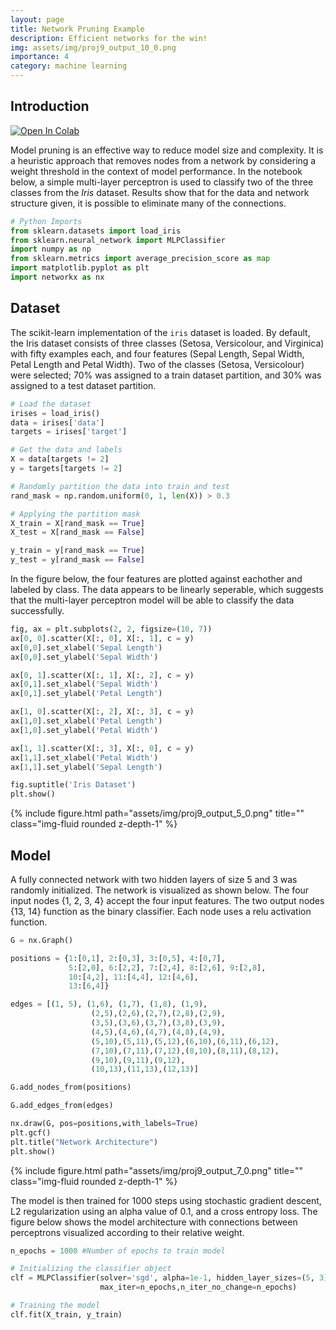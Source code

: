 ```yaml
---
layout: page
title: Network Pruning Example
description: Efficient networks for the win!
img: assets/img/proj9_output_10_0.png
importance: 4
category: machine learning
---
```


## Introduction

<a href="https://colab.research.google.com/github/daleas0120/Example_notebooks/blob/main/Network_Pruning_Example.ipynb" target="_parent"><img src="https://colab.research.google.com/assets/colab-badge.svg" alt="Open In Colab"/></a>

Model pruning is an effective way to reduce model size and complexity.  It is a heuristic approach that removes nodes from a network by considering a weight threshold in the context of model performance.  In the notebook below, a simple multi-layer perceptron is used to classify two of the three classes from the *Iris* dataset.  Results show that for the data and network structure given, it is possible to eliminate many of the connections.


```python
# Python Imports
from sklearn.datasets import load_iris
from sklearn.neural_network import MLPClassifier
import numpy as np
from sklearn.metrics import average_precision_score as map
import matplotlib.pyplot as plt
import networkx as nx
```

## Dataset
The scikit-learn implementation of the ```iris``` dataset is loaded.  By default, the Iris dataset consists of three classes (Setosa, Versicolour, and Virginica) with fifty examples each, and four features (Sepal Length, Sepal Width, Petal Length and Petal Width).  Two of the classes (Setosa, Versicolour) were selected; 70% was assigned to a train dataset partition, and 30% was assigned to a test dataset partition.


```python
# Load the dataset
irises = load_iris()
data = irises['data']
targets = irises['target']

# Get the data and labels
X = data[targets != 2]
y = targets[targets != 2]

# Randomly partition the data into train and test
rand_mask = np.random.uniform(0, 1, len(X)) > 0.3

# Applying the partition mask
X_train = X[rand_mask == True]
X_test = X[rand_mask == False]

y_train = y[rand_mask == True]
y_test = y[rand_mask == False]
```

In the figure below, the four features are plotted against eachother and labeled by class.  The data appears to be linearly seperable, which suggests that the multi-layer perceptron model will be able to classify the data successfully.


```python
fig, ax = plt.subplots(2, 2, figsize=(10, 7))
ax[0, 0].scatter(X[:, 0], X[:, 1], c = y)
ax[0,0].set_xlabel('Sepal Length')
ax[0,0].set_ylabel('Sepal Width')

ax[0, 1].scatter(X[:, 1], X[:, 2], c = y)
ax[0,1].set_xlabel('Sepal Width')
ax[0,1].set_ylabel('Petal Length')

ax[1, 0].scatter(X[:, 2], X[:, 3], c = y)
ax[1,0].set_xlabel('Petal Length')
ax[1,0].set_ylabel('Petal Width')

ax[1, 1].scatter(X[:, 3], X[:, 0], c = y)
ax[1,1].set_xlabel('Petal Width')
ax[1,1].set_ylabel('Sepal Length')

fig.suptitle('Iris Dataset')
plt.show()
```

<div class="row">
    <div class="col-sm mt-3 mt-md-0">
        {% include figure.html path="assets/img/proj9_output_5_0.png" title="" class="img-fluid rounded z-depth-1" %}
    </div>
</div>
    

## Model

A fully connected network with two hidden layers of size 5 and 3 was randomly initialized.  The network is visualized as shown below.  The four input nodes {1, 2, 3, 4} accept the four input features.  The two output nodes {13, 14} function as the binary classifier.  Each node uses a relu activation function.


```python
G = nx.Graph()

positions = {1:[0,1], 2:[0,3], 3:[0,5], 4:[0,7],
             5:[2,0], 6:[2,2], 7:[2,4], 8:[2,6], 9:[2,8],
             10:[4,2], 11:[4,4], 12:[4,6],
             13:[6,4]}

edges = [(1, 5), (1,6), (1,7), (1,8), (1,9),
                  (2,5),(2,6),(2,7),(2,8),(2,9),
                  (3,5),(3,6),(3,7),(3,8),(3,9),
                  (4,5),(4,6),(4,7),(4,8),(4,9),
                  (5,10),(5,11),(5,12),(6,10),(6,11),(6,12),
                  (7,10),(7,11),(7,12),(8,10),(8,11),(8,12),
                  (9,10),(9,11),(9,12),
                  (10,13),(11,13),(12,13)]

G.add_nodes_from(positions)

G.add_edges_from(edges)

nx.draw(G, pos=positions,with_labels=True)
plt.gcf()
plt.title("Network Architecture")
plt.show()
```

<div class="row">
    <div class="col-sm mt-3 mt-md-0">
        {% include figure.html path="assets/img/proj9_output_7_0.png" title="" class="img-fluid rounded z-depth-1" %}
    </div>
</div>
    
    
The model is then trained for 1000 steps using stochastic gradient descent, L2 regularization using an alpha value of 0.1, and a cross entropy loss.  The figure below shows the model architecture with connections between perceptrons visualized according to their relative weight.


```python
n_epochs = 1000 #Number of epochs to train model

# Initializing the classifier object
clf = MLPClassifier(solver='sgd', alpha=1e-1, hidden_layer_sizes=(5, 3),
                    max_iter=n_epochs,n_iter_no_change=n_epochs)

# Training the model
clf.fit(X_train, y_train)
```


<style>#sk-container-id-3 {color: black;background-color: white;}#sk-container-id-3 pre{padding: 0;}#sk-container-id-3 div.sk-toggleable {background-color: white;}#sk-container-id-3 label.sk-toggleable__label {cursor: pointer;display: block;width: 100%;margin-bottom: 0;padding: 0.3em;box-sizing: border-box;text-align: center;}#sk-container-id-3 label.sk-toggleable__label-arrow:before {content: "▸";float: left;margin-right: 0.25em;color: #696969;}#sk-container-id-3 label.sk-toggleable__label-arrow:hover:before {color: black;}#sk-container-id-3 div.sk-estimator:hover label.sk-toggleable__label-arrow:before {color: black;}#sk-container-id-3 div.sk-toggleable__content {max-height: 0;max-width: 0;overflow: hidden;text-align: left;background-color: #f0f8ff;}#sk-container-id-3 div.sk-toggleable__content pre {margin: 0.2em;color: black;border-radius: 0.25em;background-color: #f0f8ff;}#sk-container-id-3 input.sk-toggleable__control:checked~div.sk-toggleable__content {max-height: 200px;max-width: 100%;overflow: auto;}#sk-container-id-3 input.sk-toggleable__control:checked~label.sk-toggleable__label-arrow:before {content: "▾";}#sk-container-id-3 div.sk-estimator input.sk-toggleable__control:checked~label.sk-toggleable__label {background-color: #d4ebff;}#sk-container-id-3 div.sk-label input.sk-toggleable__control:checked~label.sk-toggleable__label {background-color: #d4ebff;}#sk-container-id-3 input.sk-hidden--visually {border: 0;clip: rect(1px 1px 1px 1px);clip: rect(1px, 1px, 1px, 1px);height: 1px;margin: -1px;overflow: hidden;padding: 0;position: absolute;width: 1px;}#sk-container-id-3 div.sk-estimator {font-family: monospace;background-color: #f0f8ff;border: 1px dotted black;border-radius: 0.25em;box-sizing: border-box;margin-bottom: 0.5em;}#sk-container-id-3 div.sk-estimator:hover {background-color: #d4ebff;}#sk-container-id-3 div.sk-parallel-item::after {content: "";width: 100%;border-bottom: 1px solid gray;flex-grow: 1;}#sk-container-id-3 div.sk-label:hover label.sk-toggleable__label {background-color: #d4ebff;}#sk-container-id-3 div.sk-serial::before {content: "";position: absolute;border-left: 1px solid gray;box-sizing: border-box;top: 0;bottom: 0;left: 50%;z-index: 0;}#sk-container-id-3 div.sk-serial {display: flex;flex-direction: column;align-items: center;background-color: white;padding-right: 0.2em;padding-left: 0.2em;position: relative;}#sk-container-id-3 div.sk-item {position: relative;z-index: 1;}#sk-container-id-3 div.sk-parallel {display: flex;align-items: stretch;justify-content: center;background-color: white;position: relative;}#sk-container-id-3 div.sk-item::before, #sk-container-id-3 div.sk-parallel-item::before {content: "";position: absolute;border-left: 1px solid gray;box-sizing: border-box;top: 0;bottom: 0;left: 50%;z-index: -1;}#sk-container-id-3 div.sk-parallel-item {display: flex;flex-direction: column;z-index: 1;position: relative;background-color: white;}#sk-container-id-3 div.sk-parallel-item:first-child::after {align-self: flex-end;width: 50%;}#sk-container-id-3 div.sk-parallel-item:last-child::after {align-self: flex-start;width: 50%;}#sk-container-id-3 div.sk-parallel-item:only-child::after {width: 0;}#sk-container-id-3 div.sk-dashed-wrapped {border: 1px dashed gray;margin: 0 0.4em 0.5em 0.4em;box-sizing: border-box;padding-bottom: 0.4em;background-color: white;}#sk-container-id-3 div.sk-label label {font-family: monospace;font-weight: bold;display: inline-block;line-height: 1.2em;}#sk-container-id-3 div.sk-label-container {text-align: center;}#sk-container-id-3 div.sk-container {/* jupyter's `normalize.less` sets `[hidden] { display: none; }` but bootstrap.min.css set `[hidden] { display: none !important; }` so we also need the `!important` here to be able to override the default hidden behavior on the sphinx rendered scikit-learn.org. See: https://github.com/scikit-learn/scikit-learn/issues/21755 */display: inline-block !important;position: relative;}#sk-container-id-3 div.sk-text-repr-fallback {display: none;}</style><div id="sk-container-id-3" class="sk-top-container"><div class="sk-text-repr-fallback"><pre>MLPClassifier(alpha=0.1, hidden_layer_sizes=(5, 3), max_iter=1000,
              n_iter_no_change=1000, solver=&#x27;sgd&#x27;)</pre><b>In a Jupyter environment, please rerun this cell to show the HTML representation or trust the notebook. <br />On GitHub, the HTML representation is unable to render, please try loading this page with nbviewer.org.</b></div><div class="sk-container" hidden><div class="sk-item"><div class="sk-estimator sk-toggleable"><input class="sk-toggleable__control sk-hidden--visually" id="sk-estimator-id-3" type="checkbox" checked><label for="sk-estimator-id-3" class="sk-toggleable__label sk-toggleable__label-arrow">MLPClassifier</label><div class="sk-toggleable__content"><pre>MLPClassifier(alpha=0.1, hidden_layer_sizes=(5, 3), max_iter=1000,
              n_iter_no_change=1000, solver=&#x27;sgd&#x27;)</pre></div></div></div></div></div>




```python
# Update the Graph object used in the plot above with the weights and biases for
#later visualization.

edge_weights = list(np.reshape(clf.coefs_[0], (20)))
edge_weights.extend(np.reshape(clf.coefs_[1], (15)))

nx.set_edge_attributes(G, values=edge_weights, name='weight')

widths = nx.get_edge_attributes(G, 'weight')
nodelist = G.nodes()

nx.draw_networkx_nodes(G,positions,
                       nodelist=nodelist)

nx.draw_networkx_edges(G,positions,
                       edgelist=edges,
                       width=edge_weights*100)

nx.draw_networkx_labels(G, pos=positions,
                        labels=dict(zip(nodelist,nodelist)),
                        font_color='white')

plt.gcf()
plt.box(False)
plt.title('Updated Network Architecture')
plt.show()
```

<div class="row">
    <div class="col-sm mt-3 mt-md-0">
        {% include figure.html path="assets/img/proj9_output_10_0.png" title="" class="img-fluid rounded z-depth-1" %}
    </div>
</div>
    


The training loss is plotted as a function of the number of steps below.  From this plot, the model appears overtrained.  However, for this implementation overtraining is not a concern as the purpose is to determine how many weights can be removed while maintaining model performance.


```python
# Plotting the training loss
fig, ax = plt.subplots(1,1)
steps = len(clf.loss_curve_)
ax.plot(np.linspace(1, steps, steps), clf.loss_curve_)
ax.set_xlabel('Training Steps')
ax.set_ylabel('Cross Entropy Loss')
ax.set_title('Training Loss')
plt.show()
```

<div class="row">
    <div class="col-sm mt-3 mt-md-0">
        {% include figure.html path="assets/img/proj9_output_12_0.png" title="" class="img-fluid rounded z-depth-1" %}
    </div>
</div>



Predictions are made on the test set, and an initial mean average precision is calculated.  The range of the mean average precision is [0,1], with a value of 1 equivalent to perfect precision.


```python
# Predicting labels for the test set
y_pred = clf.predict(X_test)

pred_map = map(y_test, y_pred)

print(f"Mean Average Precision: {pred_map}")
```

    Mean Average Precision: 1.0


## Weight Thresholding Implementation

Now we implement the heuristic approach of weight removal to identify which nodes to remove.  Below, a function is defined that sweeps through various threshold values, and determines how the model performs on the test data for that threshold.  For each threshold value, any weight with an absolute value equal to or less than the threshold is removed from the network.


```python
def thresholding_routine(wt_thresholds):
    '''
    Applies thresholds to model and gets prediction error

    wt_thresholds: list of thresholds
    returns: list of errors, list of how many nodes removed for each threshold
    '''

    err = [] # variable for error values
    num_zeros = [] # variable to hold num nodes set to zero

    for threshold in wt_thresholds:
        #Set all weights less than threshold equal to zero
        clf.coefs_[0][np.abs(clf.coefs_[0])<threshold] = 0
        clf.coefs_[1][np.abs(clf.coefs_[1])<threshold] = 0

        # Count how many weights are now zero
        num_zeros.append(
            np.count_nonzero(clf.coefs_[0]==0)+
            np.count_nonzero(clf.coefs_[1]==0))

        # Get preditions on the test set
        y_pred = clf.predict(X_test)

        # Calculate the mean average precision and save for later
        err.append(map(y_test, y_pred))

    return err, num_zeros
```

The maximum threshold value is the largest weight value in the network.  A linear interpretation of 1000 different thresholds between 0 and the max weight value is considered. The exact number of weights that can be removed without sacrificing performance depends upon training outcomes and the network's initial state.  However, typical values achieved range between 40-60% of the network's weights.


```python
# Determine where to stop thresholding
threshold_max = np.max([np.max(clf.coefs_[0]), np.max(clf.coefs_[1])])

# Create a range of 1000 thresholds to test
thresholds = np.linspace(0, threshold_max, 1000)
```


```python
# Run function defined above
err_vals, zeros = thresholding_routine(thresholds)
```


```python
# Determine the weight threshold cutoff

threshold_mask = np.array(err_vals) > 0.9
max_wt = thresholds[len(thresholds[threshold_mask == True])]
print(f"The maximum weight threshold is {max_wt}")

# Determine the maximum number of weights removed
max_zeros_removed = zeros[len(thresholds[threshold_mask == True])]
print(f"The maximum number of weights removed is {max_zeros_removed}")
```

    The maximum weight threshold is 0.6303783306038981
    The maximum number of weights removed is 22


The results are plotted below.  The figure on the left shows how the average precision of the classification results change based on the magnitude of the weights remaining.  The figure on the right shows how many weights are removed at each threshold.


```python
fig, ax = plt.subplots(1, 2, figsize=(10,4))
ax[0].axvline(x = max_wt, color = 'k', alpha=0.3)
ax[0].scatter(thresholds, err_vals, s=3)

ax[0].set_title('Weight Threshold vs. Average Precision')
ax[0].set_xlabel('Weight Threshold')
ax[0].set_ylabel('Average Precision')

ax[1].axvline(x = max_wt, color = 'k', alpha=0.3)
ax[1].axhline(y = max_zeros_removed, color = 'k', alpha=0.3)
ax[1].plot(thresholds, zeros)
ax[1].set_title('Weight Threshold vs. Num Weights Removed')
ax[1].set_xlabel('Weight Threshold')
ax[1].set_ylabel('Num Weights Removed')
plt.show()
```

<div class="row">
    <div class="col-sm mt-3 mt-md-0">
        {% include figure.html path="assets/img/proj9_output_22_0.png" title="" class="img-fluid rounded z-depth-1" %}
    </div>
</div>

    


## Summary

Network pruning is an effective way to maintain network accuracy while reducing network size, complexity, and evaluation time.  As shown above, for a simple multi-layer perceptron with two hidden layers, as much as 40-60% of the network weights can be safely removed without negatively affecting network performance.  However, this value is dependent on the network's initialization, which reflects the heuristic nature of this method.
